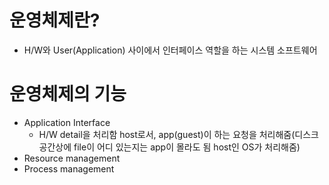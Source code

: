 # 운영체제란?
- H/W와 User(Application) 사이에서 인터페이스 역할을 하는 시스템 소프트웨어

# 운영체제의 기능
- Application Interface
    - H/W detail을 처리함 host로서, app(guest)이 하는 요청을 처리해줌(디스크 공간상에 file이 어디 있는지는 app이 몰라도 됨 host인 OS가 처리해줌)
- Resource management
- Process management


